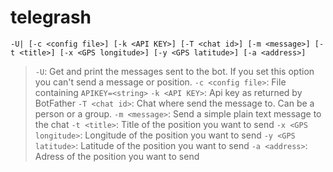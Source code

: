 # telegrash
`-U| [-c <config file>] [-k <API KEY>] [-T <chat id>] [-m <message>] [-t <title>] [-x <GPS longitude>] [-y <GPS latitude>] [-a <address>]`

> `-U`: Get and print the messages sent to the bot. If you set this option you can't send a message or position.
> `-c <config file>`: File containing `APIKEY=<string>`
> `-k <API KEY>`: Api key as returned by BotFather 
> `-T <chat id>`: Chat where send the message to. Can be a person or a group.
> `-m <message>`: Send a simple plain text message to the chat
> `-t <title>`: Title of the position you want to send
> `-x <GPS longitude>`: Longitude of the position you want to send
> `-y <GPS latitude>`: Latitude of the position you want to send
> `-a <address>`: Adress of the position you want to send

